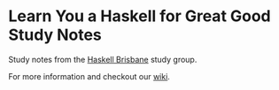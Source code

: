 Learn You a Haskell for Great Good Study Notes
==============================================

Study notes from the [Haskell Brisbane](https://github.com/learnhaskell-brisbane/learn) study group.

For more information and checkout our [wiki](https://github.com/learnhaskell-brisbane/learn/wiki). 
